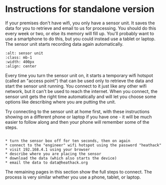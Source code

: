 # Instructions for standalone version

If your premises don't have wifi, you only have a sensor unit. It saves the data for you to retrieve and email to us for processing.  You should do this every week or two, or else its memory will fill up.  You'll probably want to use a smartphone to do this, but you could instead use a tablet or laptop. The sensor unit starts recording data again automatically.


```{image} /images/monitoring/standalone-sensor-unit.jpg
:alt: sensor unit
:class: mb-1
:width: 400px
:align: center
```

Every time you turn the sensor unit on, it starts a temporary wifi hotspot (called an "access point") that can be used only to retrieve the data and start the sensor unit running.   You connect to it just like any other wifi network, but it can't be used to reach the internet.  When you connect, the sensor unit gets the right time 
automatically and will let you choose some options like describing where you are putting the unit.  

Try connecting to the sensor unit at home first, with these instructions showing on a different phone or laptop if you have one - it will be much easier to follow along and then your phone will remember some of the steps.  


```{admonition} Overview for technophiles

* turn the sensor box off for ten seconds, then on again  
* connect to the "engineer" wifi hotspot using the password "heathack"
* visit 192.168.4.1 using your browser
* describe where you are placing the sensor
* download the data (which also starts the device)
* email the data to data@heathack.org

```

<!-- too confusing at this point - someone is bound to click on it thinking it will work.
 *  <a href="192.168.4.1" target="_blank">New Tab for 192.168.4.1</a>
-->

The remaining pages in this section show the full steps to connect.  The process is very similar whether you use a phone, tablet, or laptop.